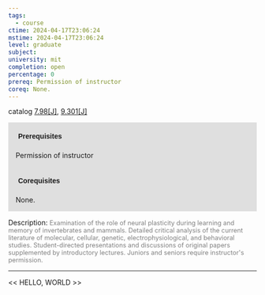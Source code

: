 ```yaml
---
tags:
  - course
ctime: 2024-04-17T23:06:24
mstime: 2024-04-17T23:06:24
level: graduate
subject: 
university: mit
completion: open
percentage: 0
prereq: Permission of instructor
coreq: None.
---
```


catalog [7.98[J]](http://student.mit.edu/catalog/m7a.html#7.98), [9.301[J]](http://student.mit.edu/catalog/m9a.html#9.301)

<span style="display: block; padding: 15px; background-color: rgb(100, 100, 100, 0.2);"><font id="m_prereq3672_0" style="display: block; font-family: Arial, sans-serif; font-weight: bold; padding: 5px">Prerequisites</font><br><span id="prereq3672_0">Permission of instructor</span></span>
<span style="display: block; padding: 15px; background-color: rgb(100, 100, 100, 0.2);"><font id="m_coreq3672_0" style="display: block; font-family: Arial, sans-serif; font-weight: bold; padding: 5px">Corequisites</font><br><span id="coreq3672_0">None.</span></span>

<font style="">Description:</font>
<font style="color: grey; font-size: 0.8rem;">Examination of the role of neural plasticity during learning and memory of invertebrates and mammals. Detailed critical analysis of the current literature of molecular, cellular, genetic, electrophysiological, and behavioral studies. Student-directed presentations and discussions of original papers supplemented by introductory lectures. Juniors and seniors require instructor's permission.</font>



---

<< HELLO, WORLD >>
